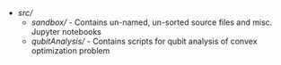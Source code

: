 * _src/_
    * _sandbox/_ - Contains un-named, un-sorted source files and misc. Jupyter notebooks
    * _qubitAnalysis/_ - Contains scripts for qubit analysis of convex optimization problem 
